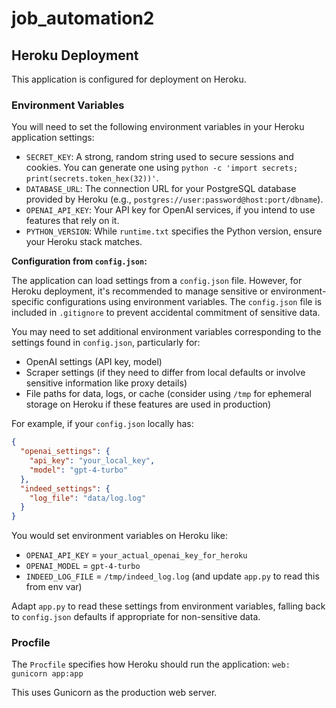 # job_automation2

## Heroku Deployment

This application is configured for deployment on Heroku.

### Environment Variables

You will need to set the following environment variables in your Heroku application settings:

*   `SECRET_KEY`: A strong, random string used to secure sessions and cookies. You can generate one using `python -c 'import secrets; print(secrets.token_hex(32))'`.
*   `DATABASE_URL`: The connection URL for your PostgreSQL database provided by Heroku (e.g., `postgres://user:password@host:port/dbname`).
*   `OPENAI_API_KEY`: Your API key for OpenAI services, if you intend to use features that rely on it.
*   `PYTHON_VERSION`: While `runtime.txt` specifies the Python version, ensure your Heroku stack matches.

**Configuration from `config.json`:**

The application can load settings from a `config.json` file. However, for Heroku deployment, it's recommended to manage sensitive or environment-specific configurations using environment variables. The `config.json` file is included in `.gitignore` to prevent accidental commitment of sensitive data.

You may need to set additional environment variables corresponding to the settings found in `config.json`, particularly for:
- OpenAI settings (API key, model)
- Scraper settings (if they need to differ from local defaults or involve sensitive information like proxy details)
- File paths for data, logs, or cache (consider using `/tmp` for ephemeral storage on Heroku if these features are used in production)

For example, if your `config.json` locally has:
```json
{
  "openai_settings": {
    "api_key": "your_local_key",
    "model": "gpt-4-turbo"
  },
  "indeed_settings": {
    "log_file": "data/log.log"
  }
}
```
You would set environment variables on Heroku like:
- `OPENAI_API_KEY` = `your_actual_openai_key_for_heroku`
- `OPENAI_MODEL` = `gpt-4-turbo`
- `INDEED_LOG_FILE` = `/tmp/indeed_log.log` (and update `app.py` to read this from env var)

Adapt `app.py` to read these settings from environment variables, falling back to `config.json` defaults if appropriate for non-sensitive data.

### Procfile

The `Procfile` specifies how Heroku should run the application:
`web: gunicorn app:app`

This uses Gunicorn as the production web server.
